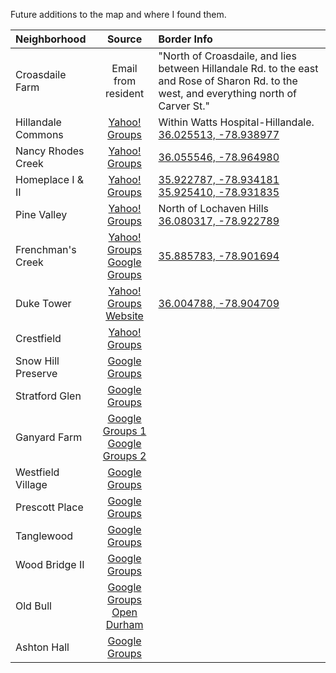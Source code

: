 Future additions to the map and where I found them.

|Neighborhood        |Source|Border Info|
|:-------------------|:----:|:----------|
|Croasdaile Farm     |Email from resident|"North of Croasdaile, and lies between Hillandale Rd. to the east and Rose of Sharon Rd. to the west, and everything north of Carver St."|
|Hillandale Commons  |[Yahoo! Groups](https://groups.yahoo.com/neo/groups/hillandalecommons/info)|Within Watts Hospital-Hillandale.<br>[36.025513, -78.938977](https://www.google.com/maps/place/2707+Indian+Trail,+Durham,+NC+27705/data=!4m2!3m1!1s0x89ace15b6a67e87f:0xfbafa07d50a1f35a?sa=X&ei=7hOTVKuEOrWUsQSk2oKwAw&ved=0CB8Q8gEwAA)|
|Nancy Rhodes Creek  |[Yahoo! Groups](https://groups.yahoo.com/neo/groups/nancyrhodescreekna/info)|[36.055546, -78.964980](https://www.google.com/maps/place/Nancy+Rhodes+Creek,+Durham,+NC+27712/@36.0552516,-78.9650444,16z/data=!3m1!4b1!4m2!3m1!1s0x89ace1079ad76919:0x274713071a19b1c0)|
|Homeplace I & II    |[Yahoo! Groups](https://groups.yahoo.com/neo/groups/homeplace2/info)|[35.922787, -78.934181](https://www.google.com/maps/place/Homeplace+I,+Durham,+NC+27713/@35.9233784,-78.9337626,587m/data=!3m1!1e3!4m2!3m1!1s0x89ace8aa263bc781:0xa47a8fec9cbebd27)<br>[35.925410, -78.931835](https://www.google.com/maps/place/Homeplace+I,+Durham,+NC+27713/@35.9242408,-78.9327299,588m/data=!3m1!1e3!4m2!3m1!1s0x89ace8aa263bc781:0xa47a8fec9cbebd27)|
|Pine Valley         |[Yahoo! Groups](https://groups.yahoo.com/neo/groups/pinevalleyneighborhood/info)|North of Lochaven Hills<br>[36.080317, -78.922789](https://www.google.com/maps/place/Pine+Valley+Dr,+Durham,+NC+27712/@36.0737267,-78.9233895,14z/data=!4m2!3m1!1s0x89ace21a2cce20e9:0xfce488771c3428)|
|Frenchman's Creek|[Yahoo! Groups](https://groups.yahoo.com/neo/groups/FrenchmansCreekDrive/info)<br>[Google Groups](https://groups.google.com/forum/#!aboutgroup/frenchmanscreek)|[35.885783, -78.901694](https://www.google.com/maps/place/Frenchmans+Creek+Dr,+Durham,+NC+27713/@35.885931,-78.901673,585m/data=!3m1!1e3!4m2!3m1!1s0x89acef19744f2d75:0x89135babaf3a88f0)|
|Duke Tower          |[Yahoo! Groups](https://groups.yahoo.com/neo/groups/duketower/info)<br>[Website](http://duketower.com/)|[36.004788, -78.904709](https://www.google.com/maps/place/Duke+Tower+-+All+Condominium+Hotel/@36.005135,-78.904494,15z/data=!4m2!3m1!1s0x0:0x20af80f823c82ed0)|
|Crestfield          |[Yahoo! Groups](https://groups.yahoo.com/neo/groups/CrestfieldOwnersAssn/info)||
|Snow Hill Preserve  |[Google Groups](https://groups.google.com/forum/#!forum/snow-hill-preserve-hoa)||
|Stratford Glen      |[Google Groups](https://groups.google.com/forum/#!forum/stratford-glen)||
|Ganyard Farm        |[Google Groups 1](https://groups.google.com/forum/#!forum/ganyardfarm)<br>[Google Groups 2](https://groups.google.com/forum/#!forum/ganyard-farm-townhome-hoa)||
|Westfield Village   |[Google Groups](https://groups.google.com/forum/#!forum/westfieldvillage)||
|Prescott Place      |[Google Groups](https://groups.google.com/forum/#!forum/prescott-place)||
|Tanglewood          |[Google Groups](https://groups.google.com/forum/#!forum/tanglewood-neighborhood-association)||
|Wood Bridge II      |[Google Groups](https://groups.google.com/forum/#!aboutgroup/woodbridgeii)||
|Old Bull            |[Google Groups](https://groups.google.com/forum/#!forum/old-bull-residents)<br>[Open Durham](http://www.opendurham.org/buildings/old-bull-building-blackwells-bull-durham-american-tobacco-company)||
|Ashton Hall         |[Google Groups](https://groups.google.com/forum/#!forum/ashton-hall)||
